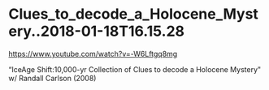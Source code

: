 Clues_to_decode_a_Holocene_Mystery..2018-01-18T16.15.28
========================
https://www.youtube.com/watch?v=-W6Lftgq8mg


“IceAge Shift:10,000-yr Collection of Clues to decode a Holocene Mystery" w/ Randall Carlson (2008)